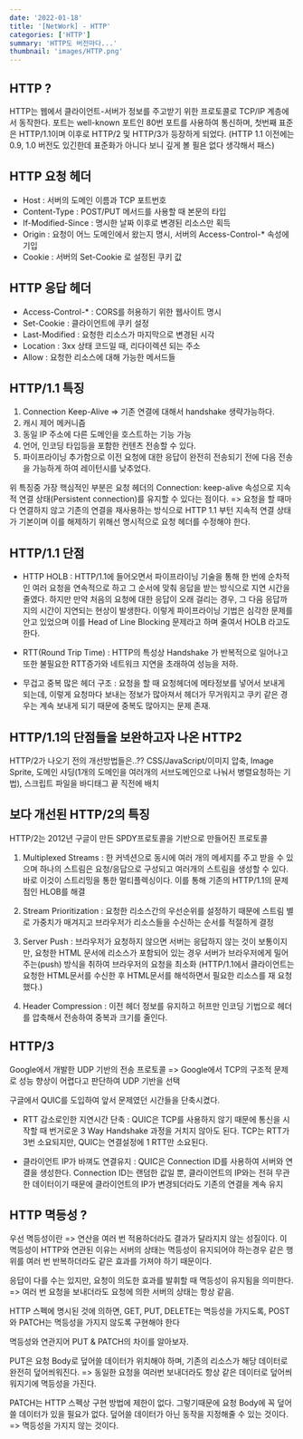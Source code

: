 ```yaml
---
date: '2022-01-18'
title: '[NetWork] - HTTP'
categories: ['HTTP']
summary: 'HTTP도 버전마다...'
thumbnail: 'images/HTTP.png'
---
```


## HTTP ?

HTTP는 웹에서 클라이언트-서버가 정보를 주고받기 위한 프로토콜로 TCP/IP 계층에서 동작한다. 포트는 well-known 포트인 80번 포트를 사용하여 통신하며, 첫번째 표준은 HTTP/1.1이며 이후로 HTTP/2 및 HTTP/3가 등장하게 되었다. (HTTP 1.1 이전에는 0.9, 1.0 버전도 있긴한데 표준화가 아니다 보니 깊게 볼 필욘 없다 생각해서 패스)

## HTTP 요청 헤더

- Host : 서버의 도메인 이름과 TCP 포트번호
- Content-Type : POST/PUT 메서드를 사용할 때 본문의 타입
- If-Modified-Since : 명시한 날짜 이후로 변경된 리소스만 획득
- Origin : 요청이 어느 도메인에서 왔는지 명시, 서버의 Access-Control-\* 속성에 기입
- Cookie : 서버의 Set-Cookie 로 설정된 쿠키 값

## HTTP 응답 헤더

- Access-Control-\* : CORS를 허용하기 위한 웹사이트 명시
- Set-Cookie : 클라이언트에 쿠키 설정
- Last-Modified : 요청한 리소스가 마지막으로 변경된 시각
- Location : 3xx 상태 코드일 때, 리다이렉션 되는 주소
- Allow : 요청한 리소스에 대해 가능한 메서드들

## HTTP/1.1 특징

1. Connection Keep-Alive => 기존 연결에 대해서 handshake 생략가능하다.
2. 캐시 제어 메커니즘
3. 동일 IP 주소에 다른 도메인을 호스트하는 기능 가능
4. 언어, 인코딩 타입등을 포함한 컨텐츠 전송할 수 있다.
5. 파이프라이닝 추가함으로 이전 요청에 대한 응답이 완전히 전송되기 전에 다음 전송을 가능하게 하여 레이턴시를 낮추었다.

위 특징중 가장 핵심적인 부분은 요청 헤더의 Connection: keep-alive 속성으로 지속적 연결 상태(Persistent connection)를 유지할 수 있다는 점이다. => 요청을 할 때마다 연결하지 않고 기존의 연결을 재사용하는 방식으로 HTTP 1.1 부턴 지속적 연결 상태가 기본이며 이를 해제하기 위해선 명시적으로 요청 헤더를 수정해야 한다.

## HTTP/1.1 단점

- HTTP HOLB : HTTP/1.1에 들어오면서 파이프라이닝 기술을 통해 한 번에 순차적인 여러 요청을 연속적으로 하고 그 순서에 맞춰 응답을 받는 방식으로 지연 시간을 줄였다. 하지만 만약 처음의 요청에 대한 응답이 오래 걸리는 경우, 그 다음 응답까지의 시간이 지연되는 현상이 발생한다. 이렇게 파이프라이닝 기법은 심각한 문제를 안고 있었으며 이를 Head of Line Blocking 문제라고 하며 줄여서 HOLB 라고도 한다.

- RTT(Round Trip Time) : HTTP의 특성상 Handshake 가 반복적으로 일어나고 또한 불필요한 RTT증가와 네트워크 지연을 초래하여 성능을 저하.

- 무겁고 중복 많은 헤더 구조 : 요청을 할 때 요청헤더에 메타정보를 넣어서 보내게 되는데, 이렇게 요청마다 보내는 정보가 많아져서 헤더가 무거워지고 쿠키 같은 경우는 계속 보내게 되기 때문에 중복도 많아지는 문제 존재.

## HTTP/1.1의 단점들을 보완하고자 나온 HTTP2

HTTP/2가 나오기 전의 개선방법들은..?? CSS/JavaScript/이미지 압축, Image Sprite, 도메인 샤딩(1개의 도메인을 여러개의 서브도메인으로 나눠서 병렬요청하는 기법), 스크립트 파일을 바디태그 끝 직전에 배치

## 보다 개선된 HTTP/2의 특징

HTTP/2는 2012년 구글이 만든 SPDY프로토콜을 기반으로 만들어진 프로토콜

1. Multiplexed Streams : 한 커넥션으로 동시에 여러 개의 메세지를 주고 받을 수 있으며 하나의 스트림은 요청/응답으로 구성되고 여러개의 스트림을 생성할 수 있다. 바로 이것이 스트리밍을 통한 멀티플렉싱이다. 이를 통해 기존의 HTTP/1.1의 문제점인 HLOB를 해결

2. Stream Prioritization : 요청한 리소스간의 우선순위를 설정하기 때문에 스트림 별로 가중치가 매겨지고 브라우저가 리소스들을 수신하는 순서를 적절하게 결정

3. Server Push : 브라우저가 요청하지 않으면 서버는 응답하지 않는 것이 보통이지만, 요청한 HTML 문서에 리소스가 포함되어 있는 경우 서버가 브라우저에게 밀어주는(push) 방식을 취하여 브라우저의 요청을 최소화 (HTTP/1.1에서 클라이언트는 요청한 HTML문서를 수신한 후 HTML문서를 해석하면서 필요한 리소스를 재 요청했다.)

4. Header Compression : 이전 헤더 정보를 유지하고 허프만 인코딩 기법으로 헤더를 압축해서 전송하여 중복과 크기를 줄인다.

## HTTP/3

Google에서 개발한 UDP 기반의 전송 프로토콜 => Google에서 TCP의 구조적 문제로 성능 향상이 어렵다고 판단하여 UDP 기반을 선택

구글에서 QUIC를 도입하여 앞서 문제였던 시간들을 단축시켰다.

- RTT 감소로인한 지연시간 단축 : QUIC은 TCP를 사용하지 않기 때문에 통신을 시작할 때 번거로운 3 Way Handshake 과정을 거치지 않아도 된다. TCP는 RTT가 3번 소요되지만, QUIC는 연결설정에 1 RTT만 소요된다.

- 클라이언트 IP가 바껴도 연결유지 : QUIC은 Connection ID를 사용하여 서버와 연결을 생성한다. Connection ID는 랜덤한 값일 뿐, 클라이언트의 IP와는 전혀 무관한 데이터이기 때문에 클라이언트의 IP가 변경되더라도 기존의 연결을 계속 유지

## HTTP 멱등성 ?

우선 멱등성이란 => 연산을 여러 번 적용하더라도 결과가 달라지지 않는 성질이다. 이 멱등성이 HTTP와 연관된 이유는 서버의 상태는 멱등성이 유지되어야 하는경우 같은 행위를 여러 번 반복하더라도 같은 효과를 가져야 하기 때문이다.

응답이 다를 수는 있지만, 요청이 의도한 효과를 발휘할 때 멱등성이 유지됨을 의미한다. => 여러 번 요청을 보내더라도 요청에 의한 서버의 상태는 항상 같음.

HTTP 스펙에 명시된 것에 의하면, GET, PUT, DELETE는 멱등성을 가지도록, POST와 PATCH는 멱등성을 가지지 않도록 구현해야 한다

멱등성와 연관지어 PUT & PATCH의 차이를 알아보자.

PUT은 요청 Body로 덮어쓸 데이터가 위치해야 하며, 기존의 리소스가 해당 데이터로 완전히 덮어씌워진다. => 동일한 요청을 여러번 보내더라도 항상 같은 데이터로 덮어씌워지기에 멱등성을 가진다.

PATCH는 HTTP 스펙상 구현 방법에 제한이 없다. 그렇기때문에 요청 Body에 꼭 덮어쓸 데이터가 있을 필요가 없다. 덮어쓸 데이터가 아닌 동작을 지정해줄 수 있는 것이다. => 멱등성을 가지지 않는 것이다.
